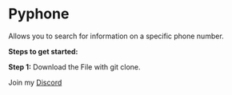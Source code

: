 # Pyphone
Allows you to search for information on a specific phone number.

__**Steps to get started:**__

__Step 1:__
Download the File with git clone.

Join my [Discord](https://discord.gg/d7m5zUQrd8)
